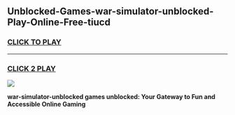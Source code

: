 
## Unblocked-Games-war-simulator-unblocked-Play-Online-Free-tiucd
<h3>
<a href="https://premium76.site?title=war-simulator-unblocked&ref=26A">CLICK TO PLAY</a></h3>
<hr>

<h3>
<a href="https://premium76.site?title=war-simulator-unblocked&ref=26A">CLICK 2 PLAY</a>
  
</h3>

<a href="https://premium76.site?title=war-simulator-unblocked&ref=26A"><img src="https://clearcache.store/games.png"></a>


**war-simulator-unblocked games unblocked: Your Gateway to Fun and Accessible Online Gaming**
